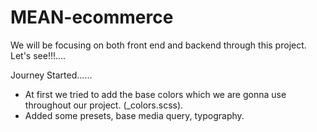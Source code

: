 # MEAN-ecommerce
We will be focusing on both front end and backend through this project. Let's see!!!....

Journey Started......
* At first we tried to add the base colors which we are gonna use throughout our project. (_colors.scss).
* Added some presets, base media query, typography.

